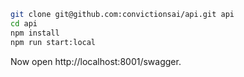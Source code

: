 ```bash
git clone git@github.com:convictionsai/api.git api
cd api
npm install
npm run start:local
```

Now open http://localhost:8001/swagger.
